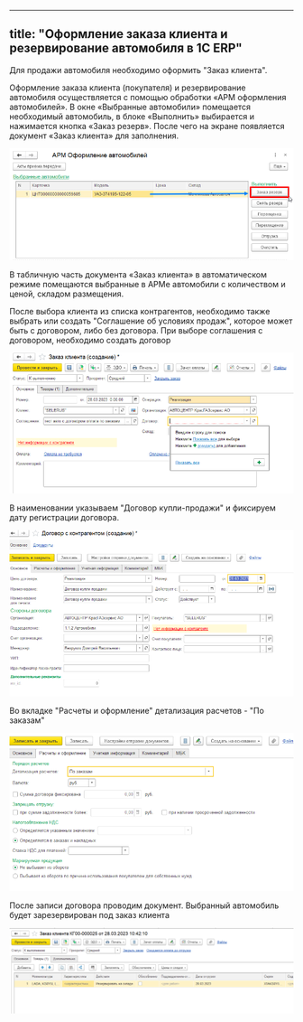 
---
title: "Оформление заказа клиента и резервирование автомобиля в 1С ERP"
---

Для продажи автомобиля необходимо оформить "Заказ клиента".

Оформление заказа клиента (покупателя) и резервирование автомобиля осуществляется с помощью обработки «АРМ оформления автомобилей». В окне «Выбранные автомобили» помещается необходимый автомобиль, в блоке «Выполнить» выбирается и нажимается кнопка «Заказ резерв». После чего на экране появляется документ «Заказ клиента» для заполнения.

![](ERP/_attach/заказ-резерв.png)

В табличную часть документа «Заказ клиента» в автоматическом режиме помещаются выбранные в АРМе автомобили с количеством и ценой, складом размещения. 

После выбора клиента из списка контрагентов, необходимо также выбрать или создать "Соглашение об условиях продаж", которое может быть с договором, либо без договора.
При выборе соглашения с договором, необходимо создать договор

![](ERP/_attach/Pasted%20image%2020230328103510.png)

В наименовании указываем "Договор купли-продажи" и фиксируем дату регистрации договора.

![](ERP/_attach/Pasted%20image%2020230328103901.png)

Во вкладке "Расчеты и оформление" детализация расчетов - "По заказам"

![](ERP/_attach/Pasted%20image%2020230328104015.png)

После записи договора проводим документ. Выбранный автомобиль будет зарезервирован под заказ клиента

![](ERP/_attach/Pasted%20image%2020230328104355.png)





